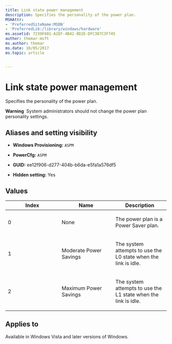 ```yaml
---
title: Link state power management
description: Specifies the personality of the power plan.
MSHAttr:
- 'PreferredSiteName:MSDN'
- 'PreferredLib:/library/windows/hardware'
ms.assetid: 7239F601-A2EF-4B42-8D2E-DFC387C3F745
author: themar-msft
ms.author: themar
ms.date: 10/05/2017
ms.topic: article


---
```


# Link state power management


Specifies the personality of the power plan.

**Warning**  System administrators should not change the power plan personality settings.

 

## <span id="Aliases_and_setting_visibility"></span><span id="aliases_and_setting_visibility"></span><span id="ALIASES_AND_SETTING_VISIBILITY"></span>Aliases and setting visibility


-   **Windows Provisioning:** `ASPM`

-   **PowerCfg:** `ASPM`

-   **GUID:** ee12f906-d277-404b-b6da-e5fa1a576df5

-   **Hidden setting:** Yes

## <span id="Values"></span><span id="values"></span><span id="VALUES"></span>Values


<table>
<colgroup>
<col width="33%" />
<col width="33%" />
<col width="33%" />
</colgroup>
<thead>
<tr class="header">
<th>Index</th>
<th>Name</th>
<th>Description</th>
</tr>
</thead>
<tbody>
<tr class="odd">
<td><p>0</p></td>
<td><p>None</p></td>
<td><p>The power plan is a Power Saver plan.</p></td>
</tr>
<tr class="even">
<td><p>1</p></td>
<td><p>Moderate Power Savings</p></td>
<td><p>The system attempts to use the L0 state when the link is idle.</p></td>
</tr>
<tr class="odd">
<td><p>2</p></td>
<td><p>Maximum Power Savings</p></td>
<td><p>The system attempts to use the L1 state when the link is idle.</p></td>
</tr>
</tbody>
</table>

 

## <span id="Applies_to"></span><span id="applies_to"></span><span id="APPLIES_TO"></span>Applies to


Available in Windows Vista and later versions of Windows.

